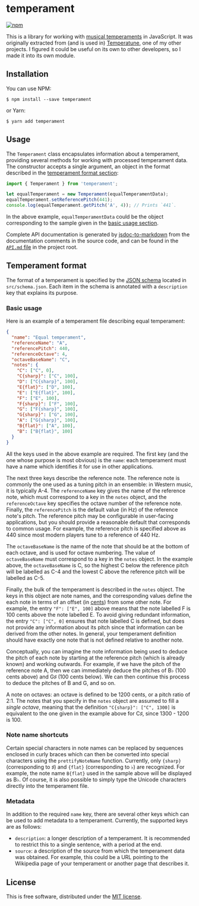 # temperament

[![npm](https://img.shields.io/npm/v/temperament.svg)](https://www.npmjs.com/package/temperament)

This is a library for working with [musical
temperaments](https://en.wikipedia.org/wiki/Musical_temperament) in JavaScript.
It was originally extracted from (and is used in)
[Temperatune](https://github.com/ianprime0509/temperatune), one of my other
projects. I figured it could be useful on its own to other developers, so I
made it into its own module.

## Installation

You can use NPM:

```shell
$ npm install --save temperament
```

or Yarn:

```shell
$ yarn add temperament
```

## Usage

The `Temperament` class encapsulates information about a temperament, providing
several methods for working with processed temperament data. The constructor
accepts a single argument, an object in the format described in the
[temperament format section](#temperament-format):

```js
import { Temperament } from 'temperament';

let equalTemperament = new Temperament(equalTemperamentData);
equalTemperament.setReferencePitch(441);
console.log(equalTemperament.getPitch('A', 4)); // Prints `441`.
```

In the above example, `equalTemperamentData` could be the object corresponding
to the sample given in the [basic usage section](#basic-usage).

Complete API documentation is generated by
[jsdoc-to-markdown](https://github.com/jsdoc2md/jsdoc-to-markdown) from the
documentation comments in the source code, and can be found in the [`API.md`
file](API.md) in the project root.

## Temperament format

The format of a temperament is specified by the [JSON
schema](http://json-schema.org/) located in `src/schema.json`. Each item in
the schema is annotated with a `description` key that explains its purpose.

### Basic usage

Here is an example of a temperament file describing equal temperament:

```json
{
  "name": "Equal temperament",
  "referenceName": "A",
  "referencePitch": 440,
  "referenceOctave": 4,
  "octaveBaseName": "C",
  "notes": {
    "C": ["C", 0],
    "C{sharp}": ["C", 100],
    "D": ["C{sharp}", 100],
    "E{flat}": ["D", 100],
    "E": ["E{flat}", 100],
    "F": ["E", 100],
    "F{sharp}": ["F", 100],
    "G": ["F{sharp}", 100],
    "G{sharp}": ["G", 100],
    "A": ["G{sharp}", 100],
    "B{flat}": ["A", 100],
    "B": ["B{flat}", 100]
  }
}
```

All the keys used in the above example are required. The first key (and the
one whose purpose is most obvious) is the `name`: each temperament must have a
name which identifies it for use in other applications.

The next three keys describe the reference note. The reference note is
commonly the one used as a tuning pitch in an ensemble: in Western music, it is
typically A-4. The `referenceName` key gives the name of the reference note,
which must correspond to a key in the `notes` object, and the `referenceOctave`
key specifies the octave number of the reference note. Finally, the
`referencePitch` is the default value (in Hz) of the reference note's pitch.
The reference pitch may be configurable in user-facing applications, but you
should provide a reasonable default that corresponds to common usage. For
example, the reference pitch is specified above as 440 since most modern
players tune to a reference of 440 Hz.

The `octaveBaseName` is the name of the note that should be at the bottom of
each octave, and is used for octave numbering. The value of `octaveBaseName`
must correspond to a key in the `notes` object. In the example above, the
`octaveBaseName` is C, so the highest C below the reference pitch will be
labelled as C-4 and the lowest C above the reference pitch will be labelled as
C-5.

Finally, the bulk of the temperament is described in the `notes` object. The
keys in this object are note names, and the corresponding values define the
each note in terms of an offset (in
[cents](<https://en.wikipedia.org/wiki/Cent_(music)>)) from some other note. For
example, the entry `"F": ["E", 100]` above means that the note labelled F is
100 cents above the note labelled E. To avoid giving redundant information,
the entry `"C": ["C", 0]` ensures that note labelled C is defined, but does not
provide any information about its pitch since that information can be derived
from the other notes. In general, your temperament definition should have
exactly one note that is not defined relative to another note.

Conceptually, you can imagine the note information being used to deduce the
pitch of each note by starting at the reference pitch (which is already known)
and working outwards. For example, if we have the pitch of the reference note
A, then we can immediately deduce the pitches of B♭ (100 cents above) and G♯
(100 cents below). We can then continue this process to deduce the pitches of
B and G, and so on.

A note on octaves: an octave is defined to be 1200 cents, or a pitch ratio of
2:1. The notes that you specify in the `notes` object are assumed to fill a
_single octave_, meaning that the definition `"C{sharp}": ["C", 1300]` is
equivalent to the one given in the example above for C♯, since 1300 - 1200
is 100.

### Note name shortcuts

Certain special characters in note names can be replaced by sequences enclosed
in curly braces which can then be converted into special characters using the
`prettifyNoteName` function. Currently, only `{sharp}` (corresponding to ♯)
and `{flat}` (corresponding to ♭) are recognized. For example, the note name
`B{flat}` used in the sample above will be displayed as B♭. Of course, it is
also possible to simply type the Unicode characters directly into the
temperament file.

### Metadata

In addition to the required `name` key, there are several other keys which can
be used to add metadata to a temperament. Currently, the supported keys are as
follows:

- `description`: a longer description of a temperament. It is recommended to
  restrict this to a single sentence, with a period at the end.
- `source`: a description of the source from which the temperament data was
  obtained. For example, this could be a URL pointing to the Wikipedia page of
  your temperament or another page that describes it.

## License

This is free software, distributed under the [MIT
license](https://opensource.org/licenses/MIT).
